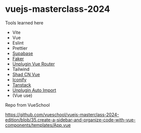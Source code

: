 # vuejs-masterclass-2024

Tools learned here

- Vite
- Vue
- Eslint
- Prettier
- [Supabase](https://supabase.com/dashboard/projects)
- [Faker](https://fakerjs.dev/api/)
- [Unplugin Vue Router](https://uvr.esm.is/)
- Tailwind
- [Shad CN Vue](https://www.shadcn-vue.com/)
- [Iconify](https://icon-sets.iconify.design/lucide/)
- [Tanstack](https://tanstack.com/)
- [Unplugin Auto Import](https://unplugin.unjs.io/showcase/unplugin-auto-import.html)
- (Vue use)

Repo from VueSchool

<https://github.com/vueschool/vuejs-masterclass-2024-edition/blob/35.create-a-sidebar-and-organize-code-with-vue-components/templates/App.vue>
